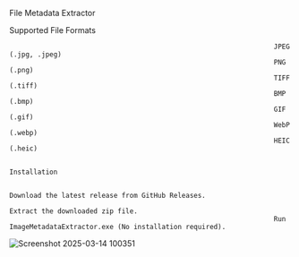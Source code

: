 File  Metadata Extractor

Supported File Formats

                                                                      JPEG (.jpg, .jpeg)
                                                                      PNG (.png)
                                                                      TIFF (.tiff)
                                                                      BMP (.bmp)
                                                                      GIF (.gif)
                                                                      WebP (.webp)
                                                                      HEIC (.heic)
                                                                        
                                                                      Installation
                                                                      
                                                                      Download the latest release from GitHub Releases.
                                                                      Extract the downloaded zip file.
                                                                      Run ImageMetadataExtractor.exe (No installation required).



![Screenshot 2025-03-14 100351](https://github.com/user-attachments/assets/36be8e0e-7c5f-4621-8892-0c00fab44c6f)
